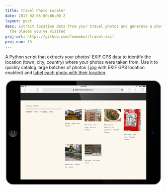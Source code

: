 ```yaml
---
title: Travel Photo Locator
date: 2017-02-05 00:00:00 Z
layout: post
desc: Extract location data from your travel photos and generate a photo catalog of
  the places you've visited
proj-url: https://github.com/femmebot/travel-exif
proj-num: 13
---
```


A Python script that extracts your photos' EXIF GPS data to identify the location (town, city, country) where your photos were taken from. Use it to quickly catalog large batches of photos (.jpg with EXIF GPS location enabled) and [label each photo with their location](https://femmebot.github.io/travel-exif/).


![Travel Photo Locator](../images/13-h.png)
